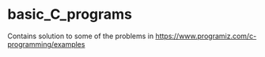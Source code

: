 # basic_C_programs
Contains solution to some of the problems in https://www.programiz.com/c-programming/examples
